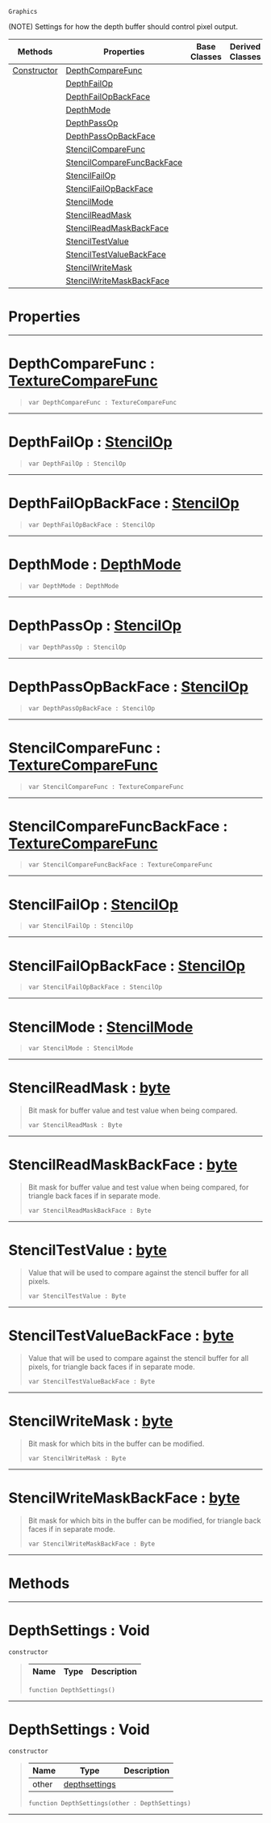  `Graphics`

(NOTE) Settings for how the depth buffer should control pixel output.

|Methods|Properties|Base Classes|Derived Classes|
|---|---|---|---|
|[ Constructor](https://plasmaengine.github.io/PlasmaDocs/Plasma1/C++/code_reference/class_reference/depthsettings.md#depthsettings-void)|[ DepthCompareFunc](https://plasmaengine.github.io/PlasmaDocs/Plasma1/C++/code_reference/class_reference/depthsettings.md#depthcomparefunc-plasma-en)| | |
| |[ DepthFailOp](https://plasmaengine.github.io/PlasmaDocs/Plasma1/C++/code_reference/class_reference/depthsettings.md#depthfailop-plasma-engine)| | |
| |[ DepthFailOpBackFace](https://plasmaengine.github.io/PlasmaDocs/Plasma1/C++/code_reference/class_reference/depthsettings.md#depthfailopbackface-plasma)| | |
| |[ DepthMode](https://plasmaengine.github.io/PlasmaDocs/Plasma1/C++/code_reference/class_reference/depthsettings.md#depthmode-plasma-engine-do)| | |
| |[ DepthPassOp](https://plasmaengine.github.io/PlasmaDocs/Plasma1/C++/code_reference/class_reference/depthsettings.md#depthpassop-plasma-engine)| | |
| |[ DepthPassOpBackFace](https://plasmaengine.github.io/PlasmaDocs/Plasma1/C++/code_reference/class_reference/depthsettings.md#depthpassopbackface-plasma)| | |
| |[ StencilCompareFunc](https://plasmaengine.github.io/PlasmaDocs/Plasma1/C++/code_reference/class_reference/depthsettings.md#stencilcomparefunc-plasma)| | |
| |[ StencilCompareFuncBackFace](https://plasmaengine.github.io/PlasmaDocs/Plasma1/C++/code_reference/class_reference/depthsettings.md#stencilcomparefuncbackfa)| | |
| |[ StencilFailOp](https://plasmaengine.github.io/PlasmaDocs/Plasma1/C++/code_reference/class_reference/depthsettings.md#stencilfailop-plasma-engin)| | |
| |[ StencilFailOpBackFace](https://plasmaengine.github.io/PlasmaDocs/Plasma1/C++/code_reference/class_reference/depthsettings.md#stencilfailopbackface-ze)| | |
| |[ StencilMode](https://plasmaengine.github.io/PlasmaDocs/Plasma1/C++/code_reference/class_reference/depthsettings.md#stencilmode-plasma-engine)| | |
| |[ StencilReadMask](https://plasmaengine.github.io/PlasmaDocs/Plasma1/C++/code_reference/class_reference/depthsettings.md#stencilreadmask-plasma-eng)| | |
| |[ StencilReadMaskBackFace](https://plasmaengine.github.io/PlasmaDocs/Plasma1/C++/code_reference/class_reference/depthsettings.md#stencilreadmaskbackface)| | |
| |[ StencilTestValue](https://plasmaengine.github.io/PlasmaDocs/Plasma1/C++/code_reference/class_reference/depthsettings.md#stenciltestvalue-plasma-en)| | |
| |[ StencilTestValueBackFace](https://plasmaengine.github.io/PlasmaDocs/Plasma1/C++/code_reference/class_reference/depthsettings.md#stenciltestvaluebackface)| | |
| |[ StencilWriteMask](https://plasmaengine.github.io/PlasmaDocs/Plasma1/C++/code_reference/class_reference/depthsettings.md#stencilwritemask-plasma-en)| | |
| |[ StencilWriteMaskBackFace](https://plasmaengine.github.io/PlasmaDocs/Plasma1/C++/code_reference/class_reference/depthsettings.md#stencilwritemaskbackface)| | |


 #  Properties


---  
 #  DepthCompareFunc : [TextureCompareFunc](https://plasmaengine.github.io/PlasmaDocs/Plasma1/C++/code_reference/enum_reference.md#texturecomparefunc)

> 
> ``` lang=cpp, name=Lightning
> var DepthCompareFunc : TextureCompareFunc


---  
 #  DepthFailOp : [StencilOp](https://plasmaengine.github.io/PlasmaDocs/Plasma1/C++/code_reference/enum_reference.md#stencilop)

> 
> ``` lang=cpp, name=Lightning
> var DepthFailOp : StencilOp


---  
 #  DepthFailOpBackFace : [StencilOp](https://plasmaengine.github.io/PlasmaDocs/Plasma1/C++/code_reference/enum_reference.md#stencilop)

> 
> ``` lang=cpp, name=Lightning
> var DepthFailOpBackFace : StencilOp


---  
 #  DepthMode : [DepthMode](https://plasmaengine.github.io/PlasmaDocs/Plasma1/C++/code_reference/enum_reference.md#depthmode)

> 
> ``` lang=cpp, name=Lightning
> var DepthMode : DepthMode


---  
 #  DepthPassOp : [StencilOp](https://plasmaengine.github.io/PlasmaDocs/Plasma1/C++/code_reference/enum_reference.md#stencilop)

> 
> ``` lang=cpp, name=Lightning
> var DepthPassOp : StencilOp


---  
 #  DepthPassOpBackFace : [StencilOp](https://plasmaengine.github.io/PlasmaDocs/Plasma1/C++/code_reference/enum_reference.md#stencilop)

> 
> ``` lang=cpp, name=Lightning
> var DepthPassOpBackFace : StencilOp


---  
 #  StencilCompareFunc : [TextureCompareFunc](https://plasmaengine.github.io/PlasmaDocs/Plasma1/C++/code_reference/enum_reference.md#texturecomparefunc)

> 
> ``` lang=cpp, name=Lightning
> var StencilCompareFunc : TextureCompareFunc


---  
 #  StencilCompareFuncBackFace : [TextureCompareFunc](https://plasmaengine.github.io/PlasmaDocs/Plasma1/C++/code_reference/enum_reference.md#texturecomparefunc)

> 
> ``` lang=cpp, name=Lightning
> var StencilCompareFuncBackFace : TextureCompareFunc


---  
 #  StencilFailOp : [StencilOp](https://plasmaengine.github.io/PlasmaDocs/Plasma1/C++/code_reference/enum_reference.md#stencilop)

> 
> ``` lang=cpp, name=Lightning
> var StencilFailOp : StencilOp


---  
 #  StencilFailOpBackFace : [StencilOp](https://plasmaengine.github.io/PlasmaDocs/Plasma1/C++/code_reference/enum_reference.md#stencilop)

> 
> ``` lang=cpp, name=Lightning
> var StencilFailOpBackFace : StencilOp


---  
 #  StencilMode : [StencilMode](https://plasmaengine.github.io/PlasmaDocs/Plasma1/C++/code_reference/enum_reference.md#stencilmode)

> 
> ``` lang=cpp, name=Lightning
> var StencilMode : StencilMode


---  
 #  StencilReadMask : [byte](https://plasmaengine.github.io/PlasmaDocs/Plasma1/C++/code_reference/lightning_base_types/byte.md)

> Bit mask for buffer value and test value when being compared.
> ``` lang=cpp, name=Lightning
> var StencilReadMask : Byte


---  
 #  StencilReadMaskBackFace : [byte](https://plasmaengine.github.io/PlasmaDocs/Plasma1/C++/code_reference/lightning_base_types/byte.md)

> Bit mask for buffer value and test value when being compared, for triangle back faces if in separate mode.
> ``` lang=cpp, name=Lightning
> var StencilReadMaskBackFace : Byte


---  
 #  StencilTestValue : [byte](https://plasmaengine.github.io/PlasmaDocs/Plasma1/C++/code_reference/lightning_base_types/byte.md)

> Value that will be used to compare against the stencil buffer for all pixels.
> ``` lang=cpp, name=Lightning
> var StencilTestValue : Byte


---  
 #  StencilTestValueBackFace : [byte](https://plasmaengine.github.io/PlasmaDocs/Plasma1/C++/code_reference/lightning_base_types/byte.md)

> Value that will be used to compare against the stencil buffer for all pixels, for triangle back faces if in separate mode.
> ``` lang=cpp, name=Lightning
> var StencilTestValueBackFace : Byte


---  
 #  StencilWriteMask : [byte](https://plasmaengine.github.io/PlasmaDocs/Plasma1/C++/code_reference/lightning_base_types/byte.md)

> Bit mask for which bits in the buffer can be modified.
> ``` lang=cpp, name=Lightning
> var StencilWriteMask : Byte


---  
 #  StencilWriteMaskBackFace : [byte](https://plasmaengine.github.io/PlasmaDocs/Plasma1/C++/code_reference/lightning_base_types/byte.md)

> Bit mask for which bits in the buffer can be modified, for triangle back faces if in separate mode.
> ``` lang=cpp, name=Lightning
> var StencilWriteMaskBackFace : Byte


---  
 #  Methods


---  
 #  DepthSettings : Void

 `constructor`

> 
> |Name|Type|Description|
> |---|---|---|
> ``` lang=cpp, name=Lightning
> function DepthSettings()
> ``` 


---  
 #  DepthSettings : Void

 `constructor`

> 
> |Name|Type|Description|
> |---|---|---|
> |other|[depthsettings](https://plasmaengine.github.io/PlasmaDocs/Plasma1/C++/code_reference/class_reference/depthsettings.md)| |
> ``` lang=cpp, name=Lightning
> function DepthSettings(other : DepthSettings)
> ``` 


---  
 

 